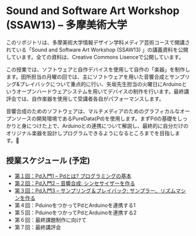 Sound and Software Art Workshop (SSAW13) – 多摩美術大学
================

このリポジトリは、多摩美術大学情報デザイン学科メディア芸術コースで開講されている「Sound and Software Art Workshop (SSAW13) 」の講義資料を公開しています。全ての資料は、Creative Commons Lisenceで公開しています。

この授業では、ソフトウェアと自作デバイスを使用して自作の「楽器」を制作します。田所担当の月曜の回では、主にソフトウェアを用いた音響合成とサンプリング&プレイバックについて重点的に行い、矢坂先生担当の火曜日にArduinoというオープンハードウェアシステムを用いてデバイスの制作を行います。最終講評会では、自作楽器を使用して受講者各自がパフォーマンスします。

音響合成のためのソフトウェアは、マルチメディアのためのグラフィカルなオープンソースの開発環境であるPureData(Pd)を使用します。まずPdの基礎をしっかりと身につけた上で、Arduinoとの連携について解説し、最終的に自分だけのオリジナル楽器を設計しプログラムできるようになるところまでを目指します。

## 授業スケジュール (予定)

* [第１回：Pd入門1 – Pdとは? プログラミングの基本](https://github.com/tado/tamabi_ssaw13/blob/master/ssaw130415.md)
* [第２回：Pd入門2 – 音響合成: シンセサイザーを作る](https://github.com/tado/tamabi_ssaw13/blob/master/ssaw130422.md)
* [第３回：Pd入門3 – サンプリング＆プレイバック: サンプラー、リズムマシンを作る](https://github.com/tado/tamabi_ssaw13/blob/master/ssaw130506.md)
* 第４回：PduinoをつかってPdとArduinoを連携する1
* 第５回：PduinoをつかってPdとArduinoを連携する2
* 第６回：最終課題制作に向けて
* 第７回：最終講評会
